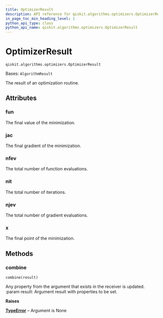 ```yaml
---
title: OptimizerResult
description: API reference for qiskit.algorithms.optimizers.OptimizerResult
in_page_toc_min_heading_level: 1
python_api_type: class
python_api_name: qiskit.algorithms.optimizers.OptimizerResult
---
```


# OptimizerResult

<span id="qiskit.algorithms.optimizers.OptimizerResult" />

`qiskit.algorithms.optimizers.OptimizerResult`

Bases: `AlgorithmResult`

The result of an optimization routine.

## Attributes

<span id="qiskit.algorithms.optimizers.OptimizerResult.fun" />

### fun

The final value of the minimization.

<span id="qiskit.algorithms.optimizers.OptimizerResult.jac" />

### jac

The final gradient of the minimization.

<span id="qiskit.algorithms.optimizers.OptimizerResult.nfev" />

### nfev

The total number of function evaluations.

<span id="qiskit.algorithms.optimizers.OptimizerResult.nit" />

### nit

The total number of iterations.

<span id="qiskit.algorithms.optimizers.OptimizerResult.njev" />

### njev

The total number of gradient evaluations.

<span id="qiskit.algorithms.optimizers.OptimizerResult.x" />

### x

The final point of the minimization.

## Methods

### combine

<span id="qiskit.algorithms.optimizers.OptimizerResult.combine" />

`combine(result)`

Any property from the argument that exists in the receiver is updated. :param result: Argument result with properties to be set.

**Raises**

[**TypeError**](https://docs.python.org/3/library/exceptions.html#TypeError "(in Python v3.12)") – Argument is None

